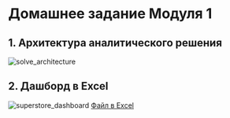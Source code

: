 # Домашнее задание Модуля 1
## 1. Архитектура аналитического решения
![solve_architecture](https://github.com/Qehh/Data-Engineering/assets/58768263/d1dea5c0-2439-475b-8f80-2365cd3714d4)

## 2. Дашборд в Excel
![superstore_dashboard](https://github.com/Qehh/Data-Engineering/assets/58768263/9d298b25-4ca1-4813-bb39-24936f95ebd0)
[Файл в Excel](https://github.com/Qehh/Data-Engineering/blob/main/DE-101/Module_1/Sample%20-%20Superstore%20-%20Dashboard.xlsx)
